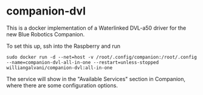# companion-dvl

This is a docker implementation of a Waterlinked DVL-a50 driver for the new Blue Robotics Companion.

To set this up, ssh into the Raspberry and run

`sudo docker run -d --net=host -v /root/.config/companion:/root/.config --name=companion-dvl-all-in-one --restart=unless-stopped williangalvani/companion-dvl:all-in-one
`

The service will show in the "Available Services" section in Companion, where there are some configuration options.
